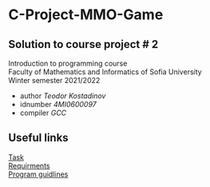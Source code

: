 # C-Project-MMO-Game
## Solution to course project # 2
Introduction to programming course\
Faculty of Mathematics and Informatics of Sofia University\
Winter semester 2021/2022
- author *Teodor Kostadinov*
- idnumber *4MI0600097*
- compiler *GCC*
## Useful links
[Task](https://docs.google.com/document/d/1EJFak-689ZuuxLU37BbvRse_dUO03Lc3aZWdAetSl_Y/edit)  
[Requirments](https://docs.google.com/document/d/1YaD8OqIXTmfB7jxL0sWXSIYaDK75WYEUiPQhroauOWE/edit?usp=sharing)  
[Program guidlines](guidlines.md)
